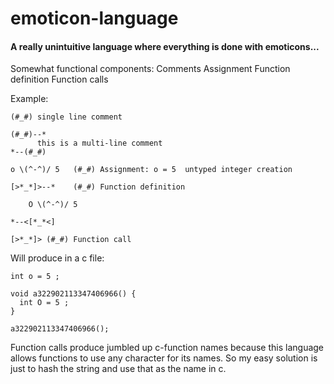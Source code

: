 # emoticon-language

#### A really unintuitive language where everything is done with emoticons...

Somewhat functional components:
Comments
Assignment
Function definition
Function calls

Example:
```
(#_#) single line comment

(#_#)--* 
      this is a multi-line comment
*--(#_#) 

o \(^-^)/ 5   (#_#) Assignment: o = 5  untyped integer creation 

[>*_*]>--*    (#_#) Function definition 

    O \(^-^)/ 5    

*--<[*_*<]

[>*_*]> (#_#) Function call
```

Will produce in a c file:
```
int o = 5 ;

void a322902113347406966() {
  int O = 5 ;
}

a322902113347406966();
```
Function calls produce jumbled up c-function names because this language allows functions to use any character for its names. So my easy solution is just to hash the string and use that as the name in c. 
